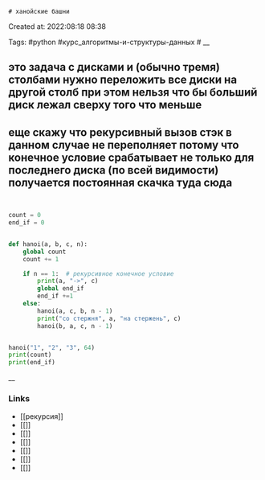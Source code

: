 	# ханойские башни

Created at: 2022:08:18 08:38

Tags: #python  #курс_алгоритмы-и-структуры-данных    #
__ 

##  это задача с дисками и (обычно тремя) столбами нужно переложить все диски на другой столб при этом нельзя что бы больший диск лежал сверху того что меньше
## еще скажу что рекурсивный вызов стэк в данном случае не переполняет потому что конечное условие срабатывает не только для последнего диска (по всей видимости) получается постоянная скачка туда сюда

``` python 


count = 0
end_if = 0


def hanoi(a, b, c, n):
    global count
    count += 1

    if n == 1:  # рекурсивное конечное условие
        print(a, "->", c)
        global end_if
        end_if +=1
    else:
        hanoi(a, c, b, n - 1)
        print("со стержня", a, "на стержень", c)
        hanoi(b, a, c, n - 1)


hanoi("1", "2", "3", 64)
print(count)
print(end_if)

```

__

### Links

- [[рекурсия]]
- [[]]
- [[]]
- [[]]
- [[]]
- [[]]
- [[]]